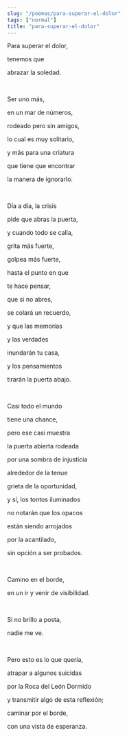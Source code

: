 ```yaml
---
slug: "/poemas/para-superar-el-dolor"
tags: ["normal"]
title: "para-superar-el-dolor"
---
```

Para superar el dolor,

tenemos que

abrazar la soledad.

&nbsp;

Ser uno más,

en un mar de números,

rodeado pero sin amigos,

lo cual es muy solitario,

y más para una criatura

que tiene que encontrar

la manera de ignorarlo.

&nbsp;

Día a día, la crisis

pide que abras la puerta,

y cuando todo se calla,

grita más fuerte,

golpea más fuerte,

hasta el punto en que

te hace pensar,

que si no abres,

se colará un recuerdo,

y que las memorias

y las verdades

inundarán tu casa,

y los pensamientos

tirarán la puerta abajo.

&nbsp;

Casi todo el mundo

tiene una chance,

pero ese casi muestra

la puerta abierta rodeada

por una sombra de injusticia

alrededor de la tenue

grieta de la oportunidad,

y sí, los tontos iluminados

no notarán que los opacos

están siendo arrojados

por la acantilado,

sin opción a ser probados.

&nbsp;

Camino en el borde,

en un ir y venir de visibilidad.

&nbsp;

Si no brillo a posta,

nadie me ve.

&nbsp;

Pero esto es lo que quería,

atrapar a algunos suicidas

por la Roca del León Dormido

y transmitir algo de esta reflexión;

caminar por el borde,

con una vista de esperanza.
